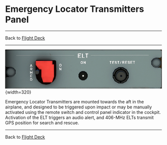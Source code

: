 # Emergency Locator Transmitters Panel

---

Back to [Flight Deck](../flight-deck.md)

---

![ELT Panel](../../assets/a32nx-briefing/overhead-aft-panel/ELT.png "ELT Panel"){width=320}

Emergency Locator Transmitters are mounted towards the aft in the airplane, and designed to be triggered upon impact or may be manually activated using the remote switch and control panel indicator in the cockpit. Activation of the ELT triggers an audio alert, and 406-MHz ELTs transmit GPS position for search and rescue.

---

Back to [Flight Deck](../flight-deck.md)
